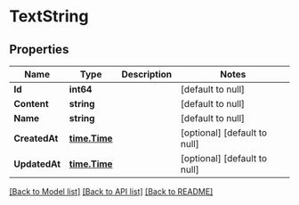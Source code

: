 # TextString

## Properties
Name | Type | Description | Notes
------------ | ------------- | ------------- | -------------
**Id** | **int64** |  | [default to null]
**Content** | **string** |  | [default to null]
**Name** | **string** |  | [default to null]
**CreatedAt** | [**time.Time**](time.Time.md) |  | [optional] [default to null]
**UpdatedAt** | [**time.Time**](time.Time.md) |  | [optional] [default to null]

[[Back to Model list]](../README.md#documentation-for-models) [[Back to API list]](../README.md#documentation-for-api-endpoints) [[Back to README]](../README.md)


